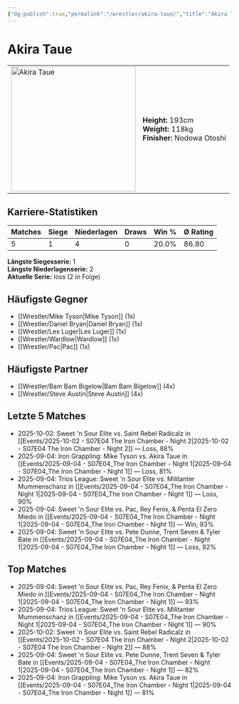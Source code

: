 ```yaml
---
{"dg-publish":true,"permalink":"/wrestler/akira-taue/","title":"Akira Taue","tags":["wrestler"],"noteIcon":""}
---
```



# Akira Taue

<table>
        <tr>
        <td><img src="https://github.com/CptSpaulding1980/choke-slam-wrestling/releases/download/images/Akira_Taue.png" width="280" alt="Akira Taue"></td>
        <td>
        <b>Height:</b> 193cm<br>
        <b>Weight:</b> 118kg<br>
        <b>Finisher:</b> Nodowa Otoshi<br>
        </td>
        </tr>
        </table>
        

## Karriere-Statistiken

| Matches | Siege | Niederlagen | Draws | Win % | Ø Rating |
|---------|-------|-------------|-------|-------|-----------|
| 5 | 1 | 4 | 0 | 20.0% | 86.80 |

**Längste Siegesserie:** 1<br>**Längste Niederlagenserie:** 2<br>**Aktuelle Serie:** loss (2 in Folge)


## Häufigste Gegner
- [[Wrestler/Mike Tyson\|Mike Tyson]] (1x)
- [[Wrestler/Daniel Bryan\|Daniel Bryan]] (1x)
- [[Wrestler/Lex Luger\|Lex Luger]] (1x)
- [[Wrestler/Wardlow\|Wardlow]] (1x)
- [[Wrestler/Pac\|Pac]] (1x)

## Häufigste Partner
- [[Wrestler/Bam Bam Bigelow\|Bam Bam Bigelow]] (4x)
- [[Wrestler/Steve Austin\|Steve Austin]] (4x)

## Letzte 5 Matches
- 2025-10-02: Sweet 'n Sour Elite vs. Saint Rebel Radicalz in [[Events/2025-10-02 - S07E04 The Iron Chamber - Night 2\|2025-10-02 - S07E04 The Iron Chamber - Night 2]] — Loss, 88%
- 2025-09-04: Iron Grappling: Mike Tyson vs. Akira Taue in [[Events/2025-09-04 - S07E04_The Iron Chamber - Night 1\|2025-09-04 - S07E04_The Iron Chamber - Night 1]] — Loss, 81%
- 2025-09-04: Trios League: Sweet 'n Sour Elite vs. Militanter Mummenschanz in [[Events/2025-09-04 - S07E04_The Iron Chamber - Night 1\|2025-09-04 - S07E04_The Iron Chamber - Night 1]] — Loss, 90%
- 2025-09-04: Sweet 'n Sour Elite vs. Pac, Rey Fenix, & Penta El Zero Miedo in [[Events/2025-09-04 - S07E04_The Iron Chamber - Night 1\|2025-09-04 - S07E04_The Iron Chamber - Night 1]] — Win, 93%
- 2025-09-04: Sweet 'n Sour Elite vs. Pete Dunne, Trent Seven & Tyler Bate in [[Events/2025-09-04 - S07E04_The Iron Chamber - Night 1\|2025-09-04 - S07E04_The Iron Chamber - Night 1]] — Loss, 82%

## Top Matches
- 2025-09-04: Sweet 'n Sour Elite vs. Pac, Rey Fenix, & Penta El Zero Miedo in [[Events/2025-09-04 - S07E04_The Iron Chamber - Night 1\|2025-09-04 - S07E04_The Iron Chamber - Night 1]] — 93%
- 2025-09-04: Trios League: Sweet 'n Sour Elite vs. Militanter Mummenschanz in [[Events/2025-09-04 - S07E04_The Iron Chamber - Night 1\|2025-09-04 - S07E04_The Iron Chamber - Night 1]] — 90%
- 2025-10-02: Sweet 'n Sour Elite vs. Saint Rebel Radicalz in [[Events/2025-10-02 - S07E04 The Iron Chamber - Night 2\|2025-10-02 - S07E04 The Iron Chamber - Night 2]] — 88%
- 2025-09-04: Sweet 'n Sour Elite vs. Pete Dunne, Trent Seven & Tyler Bate in [[Events/2025-09-04 - S07E04_The Iron Chamber - Night 1\|2025-09-04 - S07E04_The Iron Chamber - Night 1]] — 82%
- 2025-09-04: Iron Grappling: Mike Tyson vs. Akira Taue in [[Events/2025-09-04 - S07E04_The Iron Chamber - Night 1\|2025-09-04 - S07E04_The Iron Chamber - Night 1]] — 81%
